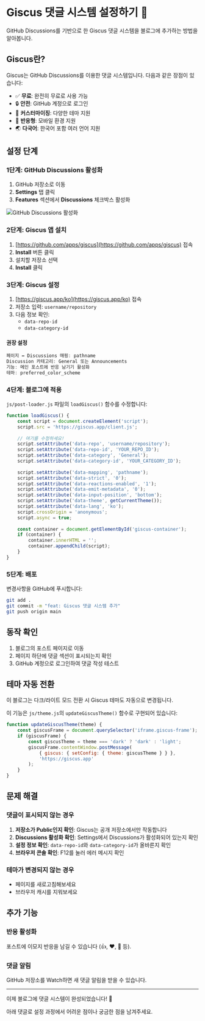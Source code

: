 # Giscus 댓글 시스템 설정하기 💬

GitHub Discussions를 기반으로 한 Giscus 댓글 시스템을 블로그에 추가하는 방법을 알아봅니다.

## Giscus란?

Giscus는 GitHub Discussions를 이용한 댓글 시스템입니다. 다음과 같은 장점이 있습니다:

- ✅ **무료**: 완전히 무료로 사용 가능
- 🔒 **안전**: GitHub 계정으로 로그인
- 🎨 **커스터마이징**: 다양한 테마 지원
- 📱 **반응형**: 모바일 환경 지원
- 🌏 **다국어**: 한국어 포함 여러 언어 지원

## 설정 단계

### 1단계: GitHub Discussions 활성화

1. GitHub 저장소로 이동
2. **Settings** 탭 클릭
3. **Features** 섹션에서 **Discussions** 체크박스 활성화

![GitHub Discussions 활성화](https://docs.github.com/assets/cb-37296/images/help/discussions/enabling-or-disabling-github-discussions-for-a-repository.png)

### 2단계: Giscus 앱 설치

1. [https://github.com/apps/giscus](https://github.com/apps/giscus) 접속
2. **Install** 버튼 클릭
3. 설치할 저장소 선택
4. **Install** 클릭

### 3단계: Giscus 설정

1. [https://giscus.app/ko](https://giscus.app/ko) 접속
2. 저장소 입력: `username/repository`
3. 다음 정보 확인:
   - `data-repo-id`
   - `data-category-id`

#### 권장 설정

```javascript
페이지 ↔️ Discussions 매핑: pathname
Discussion 카테고리: General 또는 Announcements
기능: 메인 포스트에 반응 남기기 활성화
테마: preferred_color_scheme
```

### 4단계: 블로그에 적용

`js/post-loader.js` 파일의 `loadGiscus()` 함수를 수정합니다:

```javascript
function loadGiscus() {
    const script = document.createElement('script');
    script.src = 'https://giscus.app/client.js';
    
    // 여기를 수정하세요!
    script.setAttribute('data-repo', 'username/repository');
    script.setAttribute('data-repo-id', 'YOUR_REPO_ID');
    script.setAttribute('data-category', 'General');
    script.setAttribute('data-category-id', 'YOUR_CATEGORY_ID');
    
    script.setAttribute('data-mapping', 'pathname');
    script.setAttribute('data-strict', '0');
    script.setAttribute('data-reactions-enabled', '1');
    script.setAttribute('data-emit-metadata', '0');
    script.setAttribute('data-input-position', 'bottom');
    script.setAttribute('data-theme', getCurrentTheme());
    script.setAttribute('data-lang', 'ko');
    script.crossOrigin = 'anonymous';
    script.async = true;
    
    const container = document.getElementById('giscus-container');
    if (container) {
        container.innerHTML = '';
        container.appendChild(script);
    }
}
```

### 5단계: 배포

변경사항을 GitHub에 푸시합니다:

```bash
git add .
git commit -m "feat: Giscus 댓글 시스템 추가"
git push origin main
```

## 동작 확인

1. 블로그의 포스트 페이지로 이동
2. 페이지 하단에 댓글 섹션이 표시되는지 확인
3. GitHub 계정으로 로그인하여 댓글 작성 테스트

## 테마 자동 전환

이 블로그는 다크/라이트 모드 전환 시 Giscus 테마도 자동으로 변경됩니다.

이 기능은 `js/theme.js`의 `updateGiscusTheme()` 함수로 구현되어 있습니다:

```javascript
function updateGiscusTheme(theme) {
    const giscusFrame = document.querySelector('iframe.giscus-frame');
    if (giscusFrame) {
        const giscusTheme = theme === 'dark' ? 'dark' : 'light';
        giscusFrame.contentWindow.postMessage(
            { giscus: { setConfig: { theme: giscusTheme } } },
            'https://giscus.app'
        );
    }
}
```

## 문제 해결

### 댓글이 표시되지 않는 경우

1. **저장소가 Public인지 확인**: Giscus는 공개 저장소에서만 작동합니다
2. **Discussions 활성화 확인**: Settings에서 Discussions가 활성화되어 있는지 확인
3. **설정 정보 확인**: `data-repo-id`와 `data-category-id`가 올바른지 확인
4. **브라우저 콘솔 확인**: F12를 눌러 에러 메시지 확인

### 테마가 변경되지 않는 경우

- 페이지를 새로고침해보세요
- 브라우저 캐시를 지워보세요

## 추가 기능

### 반응 활성화

포스트에 이모지 반응을 남길 수 있습니다 (👍, ❤️, 🎉 등).

### 댓글 알림

GitHub 저장소를 Watch하면 새 댓글 알림을 받을 수 있습니다.

---

이제 블로그에 댓글 시스템이 완성되었습니다! 🎊

아래 댓글로 설정 과정에서 어려운 점이나 궁금한 점을 남겨주세요.

